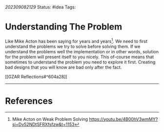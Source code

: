 *202309082129*
Status: #idea
Tags:

# Understanding The Problem

Like Mike Acton has been saying for years and years[^1]. We need to first understand the problems we try to solve before solving them. If we understand the problems well the implementation or in other words, solution for the problem will present itself to you nicely. This of-course means that sometimes to understand the problem you need to explore it first. Creating bad designs that you will know are bad only after the fact. 

[[GZAR Reflections#^604a28]]

---
# References

[^1]: Mike Acton on Weak Problem Solving https://youtu.be/4B00hV3wmMY?si=Dv52NDtSFRXfsfzw&t=1153
[^2]: Ginger Bill talks about teaching https://www.gingerbill.org/article/2021/02/01/the-essence-of-programming/#teaching

